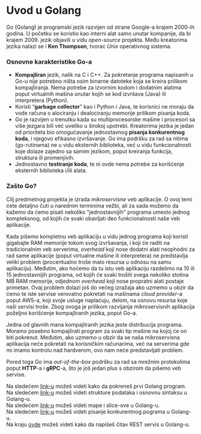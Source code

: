 # Uvod u Golang

Go (Golang) je programski jezik razvijen od strane Google-a krajem 2000-ih godina. U početku se koristio kao interni alat samo unutar kompanije, da bi krajem 2009. jezik objavili u vidu _open-source_ projekta. Među kreatorima jezika nalazi se i **Ken Thompson**, tvorac _Unix_ operativnog sistema. 

### Osnovne karakteristike Go-a

- **Kompajliran** jezik, nalik na C i C++. Za pokretanje programa napisanih u Go-u nije potrebno ništa osim binarne datoteke koja se kreira prilikom kompajliranja. Nema potrebe za izvornim kodom i dodatnim alatima poput virtualnih mašina unutar kojih se kod izvršava (Java) ili interpretera (Python).
- Koristi “**garbage collector**” kao i Python i Java, te korisnici ne moraju da vode računa o alociranju i dealociranju memorije prilikom pisanja koda.
- Go je razvijen u trenutku kada su multiprocesorske mašine i procesori sa više jezgara bili već uveliko u širokoj upotrebi. Kreatorima jezika je jedan od prioriteta bio omogućavanje jednostavnog **pisanja konkurentnog koda**, i njegovo efikasno izvršavanje. Go ima podršku za rad sa nitima (go-rutinama) ne u vidu eksternih biblioteka, već u vidu funkcionalnosti koje dolaze zajedno sa samim jezikom, poput kreiranja funkcija, struktura ili promenjivih.
- Jednostavno **testiranje koda**, te ni ovde nema potrebe za korišćenje eksternih biblioteka i/ili alata.

### Zašto Go?

Cilj predmetnog projekta je izrada _mikroservisne_ veb aplikacije. O ovoj temi ćete detaljno čuti u narednim terminima vežbi, ali za sada možemo da kažemo da ćemo pisati nekoliko "jednostavnijih" programa umesto jednog kompleksnog, od kojih će svaki obavljati deo funkcionalnosti naše veb aplikacije. 

Kada pišemo kompletnu veb aplikaciju u vidu jednog programa koji koristi gigabajte RAM memorije tokom svog izvršavanja, i koji će raditi na tradicionalnim veb serverima, _overhead_ koji nose dodatni alati neophodni za rad same aplikacije (poput virtualne mašine ili interpretera) ne predstavlja veliki problem (procentualno troše malo resursa u odnosu na samu aplikaciju). Međutim, ako hoćemo da tu istu veb aplikaciju razdelimo na 10 ili 15 jednostavnijih programa, od kojih će svaki trošiti svega nekoliko stotina MB RAM memorije, odjednom _overhead_ koji nose propratni alati postaje primetan. Ovaj problem dolazi još do većeg izražaja ako uzmemo u obzir da ćemo te iste servise verovatno pokretati na mašinama _cloud provider_-a poput AWS-a, koji svoje usluge naplaćuju, delom, na osnovu resursa koje naši servisi troše. Zbog ovoga je prilikom razvijanja mikroservisnih aplikacija poželjno korišćenje kompajliranih jezika, poput Go-a.

Jedna od glavnih mana kompajliranih jezika jeste distribucija programa. Moramo posebno kompajlirati program za svaki tip mašine na kojoj će on biti pokrenut. Međutim, ako uzmemo u obzir da se naša mikroservisna aplikacija neće pokretati na korisničkim računarima, već na serverima gde mi imamo kontrolu nad hardverom, ovo nam neće predstavljati problem.

Pored toga Go ima _out-of-the-box_ podršku za rad sa mrežnim protokolima poput **HTTP**-a i **gRPC**-a, što je još jedan plus s obzirom da pišemo veb servise.

Na sledećem <a href='https://github.com/lukaDoric/SOA/blob/main/S1/Golang/prviProgram.md'>link-u</a> možeš videti kako da pokreneš prvi Golang program.  
Na sledećem <a href='https://github.com/lukaDoric/SOA/blob/main/S1/Golang/strukturePodataka.md'>link-u</a> možeš videti strukture podataka i osnovnu sintaksu u Golang-u.  
Na sledećem <a href='https://github.com/lukaDoric/SOA/blob/main/S1/Golang/slice.md'>link-u</a> možeš videti mape i slice-ove u Golang-u.  
Na sledećem <a href='https://github.com/lukaDoric/SOA/blob/main/S1/Golang/konkurentni.md'>link-u</a> možeš videti pisanje konkurentnog pograma u Golang-u.  
Na kraju <a href='https://github.com/lukaDoric/SOA/blob/main/S1/Golang/rest.md'>ovde</a> možeš videti kako da napišeš čitav REST servis u Golang-u.  
